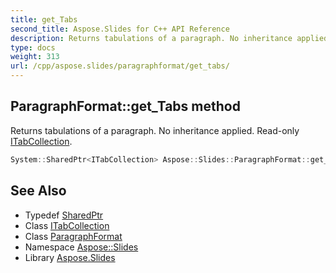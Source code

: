 ```yaml
---
title: get_Tabs
second_title: Aspose.Slides for C++ API Reference
description: Returns tabulations of a paragraph. No inheritance applied. Read-only ITabCollection.
type: docs
weight: 313
url: /cpp/aspose.slides/paragraphformat/get_tabs/
---
```

## ParagraphFormat::get_Tabs method


Returns tabulations of a paragraph. No inheritance applied. Read-only [ITabCollection](../../itabcollection/).

```cpp
System::SharedPtr<ITabCollection> Aspose::Slides::ParagraphFormat::get_Tabs() override
```

## See Also

* Typedef [SharedPtr](../../../system/sharedptr/)
* Class [ITabCollection](../../itabcollection/)
* Class [ParagraphFormat](../)
* Namespace [Aspose::Slides](../../)
* Library [Aspose.Slides](../../../)
